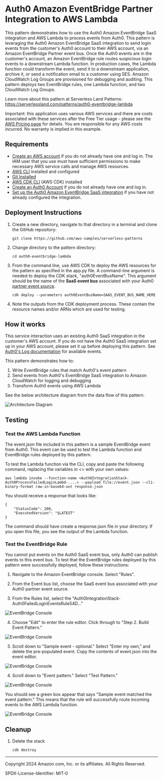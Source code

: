 # Auth0 Amazon EventBridge Partner Integration to AWS Lambda

This pattern demonstrates how to use the Auth0 Amazon EventBridge SaaS integration and AWS Lambda to process events from Auth0. This pattern is leveraging the Auth0 Amazon EventBridge SaaS integration to send login events from the customer's Auth0 account to their AWS account, via an Amazon EventBridge Partner event bus. Once the Auth0 events are in the customer's account, an Amazon EventBridge rule routes suspicious login events to a downstream Lambda function. In production cases, the Lambda function could transform the event, send it to a downstream application, archive it, or send a notification email to a customer using SES. Amazon CloudWatch Log Groups are provisioned for debugging and auditing. This pattern deploys two EventBridge rules, one Lambda function, and two CloudWatch Log Groups.
    
Learn more about this pattern at Serverless Land Patterns: https://serverlessland.com/patterns/auth0-eventbridge-lambda

Important: this application uses various AWS services and there are costs associated with these services after the Free Tier usage - please see the [AWS Pricing page](https://aws.amazon.com/pricing/) for details. You are responsible for any AWS costs incurred. No warranty is implied in this example.

## Requirements

* [Create an AWS account](https://portal.aws.amazon.com/gp/aws/developer/registration/index.html) if you do not already have one and log in. The IAM user that you use must have sufficient permissions to make necessary AWS service calls and manage AWS resources.
* [AWS CLI](https://docs.aws.amazon.com/cli/latest/userguide/install-cliv2.html) installed and configured
* [Git Installed](https://git-scm.com/book/en/v2/Getting-Started-Installing-Git)
* [AWS CDK CLI](https://docs.aws.amazon.com/cdk/v2/guide/getting_started.html) (AWS CDK) installed
* [Create an Auth0 Account](https://auth0.com/signup?place=header&type=button&text=sign%20up) if you do not already have one and log in. 
* [Set up the Auth0 Amazon EventBridge SaaS integration](https://marketplace.auth0.com/integrations/amazon-log-streaming) if you have not already configured the integration.


## Deployment Instructions

1. Create a new directory, navigate to that directory in a terminal and clone the GitHub repository:
    ``` 
    git clone https://github.com/aws-samples/serverless-patterns
    ```
2. Change directory to the pattern directory:
    ```
    cd auth0-eventbridge-lambda
    ```
3. From the command line, use AWS CDK to deploy the AWS resources for the pattern as specified in the app.py file. A command-line argument is needed to deploy the CDK stack, "auth0EventBusName". This argument should be the name of the **SaaS event bus** associated with your Auth0 [partner event source](https://docs.aws.amazon.com/eventbridge/latest/userguide/eb-saas.html).
    ```
    cdk deploy --parameters auth0EventBusName=SAAS_EVENT_BUS_NAME_HERE
    ```

5. Note the outputs from the CDK deployment process. These contain the resource names and/or ARNs which are used for testing.

## How it works

This service interaction uses an existing Auth0 SaaS integration in the customer's AWS account. If you do not have the Auth0 SaaS integration set up in your AWS account, please set it up before deploying this pattern. See [Auth0's Log documentation](https://auth0.com/docs/deploy-monitor/logs) for available events. 

This pattern demonstrates how to:
1. Write EventBridge rules that match Auth0's event pattern
2. Send events from Auth0's EventBridge SaaS integration to Amazon CloudWatch for logging and debugging
3. Transform Auth0 events using AWS Lambda

See the below architecture diagram from the data flow of this pattern. 

![Architecture Diagram](/serverless-patterns/auth0-eventbridge-lambda/img/readme-arch-diagram.pngreadme-arch-diagram.png)

## Testing

### Test the AWS Lambda Function

The event.json file included in this pattern is a sample EventBridge event from Auth0. This event can be used to test the Lambda function and EventBridge rules deployed by this pattern.

To test the Lambda function via the CLI, copy and paste the following command, replacing the variables in <> with your own values:
```
aws lambda invoke --function-name <Auth0IntegrationStack-Auth0ProcessFailedLoginLambd-....> --payload file://event.json --cli-binary-format raw-in-base64-out response.json
```

You should receive a response that looks like: 
```
{
    "StatusCode": 200,
    "ExecutedVersion": "$LATEST"
}
```

The command should have create a response.json file in your directory. If you open this file, you see the output of the Lambda function.  

### Test the EventBridge Rule

You cannot put events on the Auth0 SaaS event bus, only Auth0 can publish events to this event bus. To test that the EventBridge rules deployed by this pattern were successfully deployed, follow these instructions: 

1. Navigate to the Amazon EventBridge console. Select "Rules". 

2. From the Event bus list, choose the SaaS event bus associated with your Auth0 partner event source. 

3. From the Rules list, select the "Auth0IntegrationStack-Auth0FailedLoginEventsRule54D..." 

![EventBridge Console](/serverless-patterns/auth0-eventbridge-lambda/img/EBconsole-rules.png)

4. Choose "Edit" to enter the rule editor. Click through to "Step 2. Build Event Pattern." 

![EventBridge Console](/serverless-patterns/auth0-eventbridge-lambda/img/BuildEvent.png)

3. Scroll down to "Sample event - optional." Select "Enter my own," and delete the pre-populated event. Copy the contents of event.json into the event editor. 

![EventBridge Console](/serverless-patterns/auth0-eventbridge-lambda/img/SampleEvent.png)

4. Scroll down to "Event pattern." Select "Test Pattern." 

![EventBridge Console](/serverless-patterns/auth0-eventbridge-lambda/img/TestEvent.png)

You should see a green box appear that says "Sample event matched the event pattern." This means that the rule will successfully route incoming events to the AWS Lambda function. 

![EventBridge Console](/serverless-patterns/auth0-eventbridge-lambda/img/TestEventSuccessful.png)


## Cleanup
 
1. Delete the stack
    ```bash
    cdk destroy
    ```

----
Copyright 2024 Amazon.com, Inc. or its affiliates. All Rights Reserved.

SPDX-License-Identifier: MIT-0